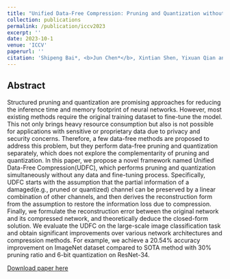 ```yaml
---
title: "Unified Data-Free Compression: Pruning and Quantization without Fine-Tuning"
collection: publications
permalink: /publication/iccv2023
excerpt: ''
date: 2023-10-1
venue: 'ICCV'
paperurl: ''
citation: 'Shipeng Bai*, <b>Jun Chen*</b>, Xintian Shen, Yixuan Qian and Yong Liu. &quot; Unified Data-Free Compression: Pruning and Quantization without Fine-Tuning. &quot; <i>ICCV</i>. 2023.'
---
```

## Abstract

Structured pruning and quantization are promising approaches for reducing the inference time and memory footprint of neural networks. However, most existing methods require the original training dataset to fine-tune the model. This not only brings heavy resource consumption but also is not possible for applications with sensitive or proprietary data due to privacy and security concerns. Therefore, a few data-free methods are proposed to address this problem, but they perform data-free pruning and quantization separately, which does not explore the complementarity of pruning and quantization. In this paper, we propose a novel framework named Unified Data-Free Compression(UDFC), which performs pruning and quantization simultaneously without any data and fine-tuning process. Specifically, UDFC starts with the assumption that the partial information of a damaged(e.g., pruned or quantized) channel can be preserved by a linear combination of other channels, and then derives the reconstruction form from the assumption to restore the information loss due to compression. Finally, we formulate the reconstruction error between the original network and its compressed network, and theoretically deduce the closed-form solution. We evaluate the UDFC on the large-scale image classification task and obtain significant improvements over various network architectures and compression methods. For example, we achieve a 20.54% accuracy improvement on ImageNet dataset compared to SOTA method with 30% pruning ratio and 6-bit quantization on ResNet-34.


[Download paper here](http://junc-hen.github.io/files/iccv2023.pdf)